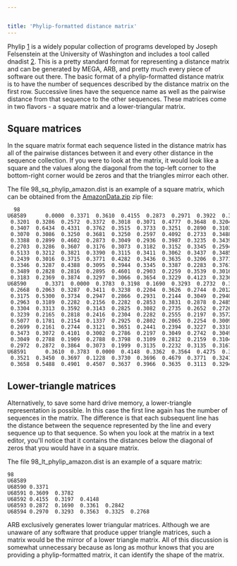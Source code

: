 ```yaml
---


title: 'Phylip-formatted distance matrix'
---
```

Phylip [1](http://evolution.genetics.washington.edu/phylip.html) is a
widely popular collection of programs developed by Joseph Felsenstein at
the University of Washington and includes a tool called dnadist
[2](http://evolution.genetics.washington.edu/phylip/doc/dnadist.html).
This is a pretty standard format for representing a distance matrix and
can be generated by MEGA, ARB, and pretty much every piece of software
out there. The basic format of a phylip-formatted distance matrix is to
have the number of sequences described by the distance matrix on the
first row. Successive lines have the sequence name as well as the
pairwise distance from that sequence to the other sequences. These
matrices come in two flavors - a square matrix and a lower-triangular
matrix.

## Square matrices

In the square matrix format each sequence listed in the distance matrix
has all of the pairwise distances between it and every other distance in
the sequence collection. If you were to look at the matrix, it would
look like a square and the values along the diagonal from the top-left
corner to the bottom-right corner would be zeros and that the triangles
mirror each other.

The file 98\_sq\_phylip\_amazon.dist is an example of a square matrix,
which can be obtained from the [
AmazonData.zip](Media:AmazonData.zip) zip file:

      98
    U68589      0.0000  0.3371  0.3610  0.4155  0.2873  0.2971  0.3922  0.3093
     0.3201  0.3286  0.2572  0.3372  0.3018  0.3071  0.4777  0.3648  0.3204
     0.3407  0.6434  0.4331  0.3762  0.3515  0.3733  0.3251  0.2890  0.3103
     0.3070  0.3086  0.3250  0.3681  0.3250  0.2597  0.4092  0.2733  0.3488
     0.3388  0.2899  0.4602  0.2873  0.3049  0.2936  0.3987  0.3235  0.3439
     0.2703  0.3286  0.3607  0.3176  0.3073  0.3182  0.3152  0.3345  0.2594
     0.5133  0.3212  0.3821  0.3390  0.3115  0.3411  0.3062  0.3437  0.3485
     0.2439  0.3016  0.3715  0.3771  0.4282  0.3436  0.3635  0.3206  0.3771
     0.3346  0.3287  0.4388  0.3095  0.3944  0.3345  0.3387  0.2283  0.3761
     0.3489  0.2828  0.2816  0.2895  0.4601  0.2903  0.2259  0.3539  0.3016
     0.3183  0.2369  0.3874  0.3297  0.3066  0.3654  0.3229  0.4123  0.3236
    U68590      0.3371  0.0000  0.3783  0.3198  0.1690  0.3293  0.2732  0.3127
     0.2668  0.2063  0.3287  0.3411  0.3238  0.2204  0.3626  0.2744  0.2012
     0.3175  0.5300  0.3734  0.2947  0.2866  0.2931  0.2144  0.3049  0.2940
     0.2963  0.3189  0.2282  0.2156  0.2282  0.2853  0.3831  0.2878  0.2485
     0.3304  0.3313  0.3592  0.3143  0.2825  0.3082  0.2735  0.2652  0.2726
     0.3239  0.2165  0.2818  0.2416  0.2304  0.2282  0.2555  0.2197  0.3572
     0.5077  0.1781  0.2154  0.1337  0.2925  0.2802  0.2065  0.2254  0.3009
     0.2699  0.2161  0.2744  0.3121  0.3651  0.2441  0.2394  0.3227  0.3310
     0.3473  0.3072  0.4101  0.3002  0.2786  0.2197  0.3049  0.2742  0.3049
     0.3049  0.2788  0.1909  0.2788  0.3798  0.3109  0.2812  0.2159  0.3104
     0.2972  0.2872  0.3864  0.3073  0.1999  0.3135  0.2232  0.3135  0.3167
    U68591      0.3610  0.3783  0.0000  0.4148  0.3362  0.3564  0.4275  0.3227
     0.3521  0.3450  0.3697  0.1228  0.3730  0.3696  0.4679  0.3771  0.3241
     0.3658  0.5488  0.4901  0.4507  0.3637  0.3966  0.3635  0.3113  0.3294

## Lower-triangle matrices

Alternatively, to save some hard drive memory, a lower-triangle
representation is possible. In this case the first line again has the
number of sequences in the matrix. The difference is that each
subsequent line has the distance between the sequence represented by the
line and every sequence up to that sequence. So when you look at the
matrix in a text editor, you\'ll notice that it contains the distances
below the diagonal of zeros that you would have in a square matrix.

The file 98\_lt\_phylip\_amazon.dist is an example of a square matrix:

    98
    U68589
    U68590 0.3371
    U68591 0.3609  0.3782
    U68592 0.4155  0.3197  0.4148
    U68593 0.2872  0.1690  0.3361  0.2842
    U68594 0.2970  0.3293  0.3563  0.3325  0.2768

ARB exclusively generates lower triangular matrices. Although we are
unaware of any software that produce upper triangle matrices, such a
matrix would be the mirror of a lower triangle matrix. All of this
discussion is somewhat unnecessary because as long as mothur knows that
you are providing a phylip-formatted matrix, it can identify the shape
of the matrix.
